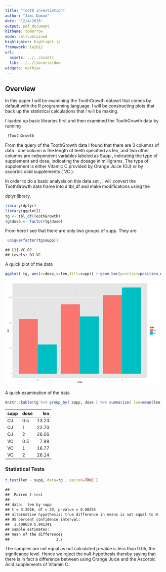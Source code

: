 ```yaml
---
title: "Tooth investiation"
author: "Jimi Damon"
date: "12/4/2016"
output: pdf_document
hitheme: tomorrow
mode: selfcontained
highlighter: highlight.js
framework: io2012
url:
  assets: ../../assets
  lib: ../../librariesNew
widgets: mathjax
---
```



## Overview

In this paper I will be examining the ToothGrowth dataset that comes
by default with the R programming language.  I will be constructing
plots that back up the statistical calculations that I will be making.

I loaded up basic libraries first and then examined the ToothGrowth
data by running 

```r
 ?ToothGrowth
```

From the query of the ToothGrowth data I found that there are 3
columns of data : one column is the length of teeth specified as len,
and two other columns are independent variables labeled as Supp ,
indicating the type of supplement and dose, indicating the dosage in
milligrams.  The type of supplement is either Vitamic C provided by
Orange Juice (OJ) or by ascorbic acid supplements ( VC ).

In order to do a basic analysis on this data set , I will convert the 
ToothGrowth data frame into a tbl_df and make modifications using the

dplyr library.

```r
library(dplyr)
library(ggplot2)
tg <- tbl_df(ToothGrowth)
tg$dose <- factor(tg$dose)
```
From here I see that there are only two groups of supp. They are

```r
 unique(factor(tg$supp))
```

```
## [1] VC OJ
## Levels: OJ VC
```

A quick plot of the data

```r
ggplot( tg, aes(x=dose,y=len,fill=supp)) + geom_bar(position=position_dodge(), stat="identity") 
```

![plot of chunk unnamed-chunk-4](./figure/unnamed-chunk-4-1.png) 

A quick examination of the data

```r
knitr::kable(tg %>% group_by( supp, dose ) %>% summarize( len=mean(len) ) %>% arrange(dose))
```



|supp |dose |   len|
|:----|:----|-----:|
|OJ   |0.5  | 13.23|
|OJ   |1    | 22.70|
|OJ   |2    | 26.06|
|VC   |0.5  |  7.98|
|VC   |1    | 16.77|
|VC   |2    | 26.14|


### Statistical Tests

```r
t.test(len ~ supp, data=tg , paired=TRUE )
```

```
## 
## 	Paired t-test
## 
## data:  len by supp
## t = 3.3026, df = 29, p-value = 0.00255
## alternative hypothesis: true difference in means is not equal to 0
## 95 percent confidence interval:
##  1.408659 5.991341
## sample estimates:
## mean of the differences 
##                     3.7
```

The samples are not equal as out calculated p-value is less than 0.05,
the signifcance level.  Hence we reject the null-hypothesis thereby
saying that there is in fact a difference between using Orange Juice and 
the Ascorbic Acid supplements of Vitamin C.

